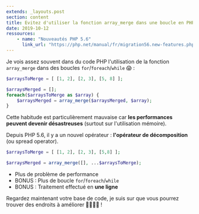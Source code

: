 ```yaml
---
extends: _layouts.post
section: content
title: Evitez d'utiliser la fonction array_merge dans une boucle en PHP
date: 2019-10-12
ressources:
    - name: "Nouveautés PHP 5.6"
      link_url: "https://php.net/manual/fr/migration56.new-features.php"
---
```


Je vois assez souvent dans du code PHP l'utilisation de la fonction `array_merge` dans des boucles `for`/`foreach`/`while` 😱 :

```php
$arraysToMerge = [ [1, 2], [2, 3], [5, 8] ];

$arraysMerged = [];
foreach($arraysToMerge as $array) {
    $arraysMerged = array_merge($arraysMerged, $array);
}
```
Cette habitude est particulièrement mauvaise car **les performances peuvent devenir désastreuses** (surtout sur l'utilisation mémoire).

Depuis PHP 5.6, il y a un nouvel opérateur : **l'opérateur de décomposition** (ou spread operator).

```php
$arraysToMerge = [ [1, 2], [2, 3], [5,8] ];

$arraysMerged = array_merge([], ...$arraysToMerge);
```

* Plus de problème de performance
* BONUS : Plus de boucle `for`/`foreach`/`while`
* BONUS : Traitement effectué en **une ligne**

Regardez maintenant votre base de code, je suis sur que vous pourrez trouver des endroits à améliorer 👩‍💻👨‍💻 !
